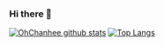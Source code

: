 ### Hi there 👋

[![OhChanhee github stats](https://github-readme-stats.vercel.app/api?username=OhChanhee&count_private=true&show_icons=true)](https://github.com/OhChanhee)
[![Top Langs](https://github-readme-stats.vercel.app/api/top-langs/?username=OhChanhee&langs_count=8)](https://github.com/OhChanhee)



